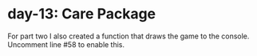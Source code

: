 # day-13: Care Package 

For part two I also created a function that draws the game to the console. Uncomment 
line #58 to enable this.
